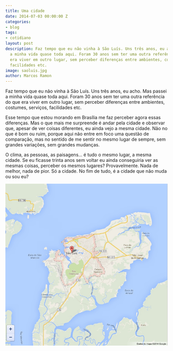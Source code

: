 ```yaml
---
title: Uma cidade
date: 2014-07-03 00:00:00 Z
categories:
- blog
tags:
- cotidiano
layout: post
description: Faz tempo que eu não vinha à São Luís. Uns três anos, eu acho. Mas passei
  a minha vida quase toda aqui. Foram 30 anos sem ter uma outra referência do que
  era viver em outro lugar, sem perceber diferenças entre ambientes, costumes, serviços,
  facilidades etc.
image: saoluis.jpg
author: Marcos Ramon
---
```


Faz tempo que eu não vinha à São Luís. Uns três anos, eu acho. Mas passei a minha vida quase toda aqui. Foram 30 anos sem ter uma outra referência do que era viver em outro lugar, sem perceber diferenças entre ambientes, costumes, serviços, facilidades etc.
          
Esse tempo que estou morando em Brasília me faz perceber agora  essas diferenças. Mas o que mais me surpreende é andar pela cidade e observar que, apesar de ver coisas diferentes, eu ainda vejo a mesma cidade. Não no que é bom ou ruim, porque aqui não entre em foco uma questão de comparação, mas no sentido de me sentir no mesmo lugar de sempre, sem grandes variações, sem grandes mudanças.
          
O clima, as pessoas, as paisagens... é tudo o mesmo lugar, a mesma cidade. Se eu ficasse trinta anos sem voltar eu ainda conseguiria ver as mesmas coisas, perceber os mesmos lugares? Provavelmente. Nada de melhor, nada de pior. Só a cidade. No fim de tudo, é a cidade que não muda ou sou eu?

<img src="/assets/images/saoluis.jpg">
